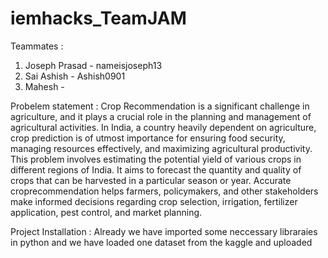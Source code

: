 # iemhacks_TeamJAM
Teammates :
1. Joseph Prasad - nameisjoseph13
2. Sai Ashish - Ashish0901
3. Mahesh -

Probelem statement : 
        Crop Recommendation is a significant challenge in agriculture, and it plays a crucial role in the planning and management of agricultural activities. In India, a country heavily dependent on agriculture, crop prediction is of utmost importance for ensuring food security, managing resources effectively, and maximizing agricultural productivity. This problem involves estimating the potential yield of various crops in different regions of India. It aims to forecast the quantity and quality of crops that can be harvested in a particular season or year. Accurate croprecommendation helps farmers, policymakers, and other stakeholders make informed decisions regarding crop selection, irrigation, fertilizer application, pest control, and market planning.

Project Installation :
  Already we have imported some neccessary libraraies in python and we have loaded one dataset from the kaggle and uploaded
